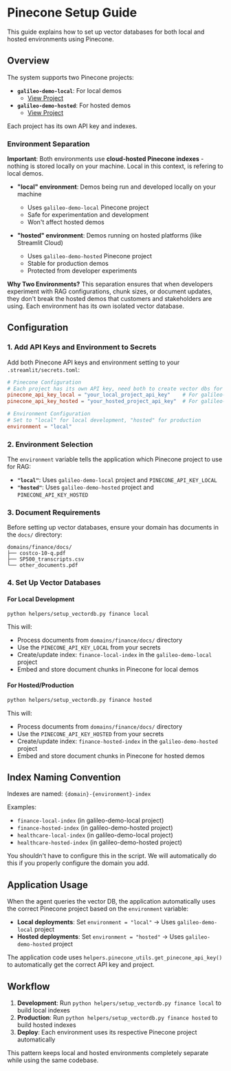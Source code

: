 # Pinecone Setup Guide

This guide explains how to set up vector databases for both local and hosted environments using Pinecone.

## Overview

The system supports two Pinecone projects:
- **`galileo-demo-local`**: For local demos
  - [View Project](https://app.pinecone.io/organizations/-OXhGwcgoRgnBDSiTTTr/projects/db0e9ee6-ce44-4fa7-a9aa-ac2926064bf1/indexes)
- **`galileo-demo-hosted`**: For hosted demos
  - [View Project](https://app.pinecone.io/organizations/-OXhGwcgoRgnBDSiTTTr/projects/b8ac86ad-c718-43fa-81e2-a5c59eb5e2ee/indexes)

Each project has its own API key and indexes.

### Environment Separation

**Important**: Both environments use **cloud-hosted Pinecone indexes** - nothing is stored locally on your machine. Local in this context, is refering to local demos.

- **"local" environment**: Demos being run and developed locally on your machine
  - Uses `galileo-demo-local` Pinecone project
  - Safe for experimentation and development
  - Won't affect hosted demos

- **"hosted" environment**: Demos running on hosted platforms (like Streamlit Cloud)
  - Uses `galileo-demo-hosted` Pinecone project  
  - Stable for production demos
  - Protected from developer experiments

**Why Two Environments?**
This separation ensures that when developers experiment with RAG configurations, chunk sizes, or document updates, they don't break the hosted demos that customers and stakeholders are using. Each environment has its own isolated vector database.

## Configuration

### 1. Add API Keys and Environment to Secrets

Add both Pinecone API keys and environment setting to your `.streamlit/secrets.toml`:

```toml
# Pinecone Configuration
# Each project has its own API key, need both to create vector dbs for both local and hosted demos
pinecone_api_key_local = "your_local_project_api_key"    # For galileo-demo-local project
pinecone_api_key_hosted = "your_hosted_project_api_key"  # For galileo-demo-hosted project

# Environment Configuration
# Set to "local" for local development, "hosted" for production
environment = "local"
```

### 2. Environment Selection

The `environment` variable tells the application which Pinecone project to use for RAG:
- **`"local"`**: Uses `galileo-demo-local` project and `PINECONE_API_KEY_LOCAL`
- **`"hosted"`**: Uses `galileo-demo-hosted` project and `PINECONE_API_KEY_HOSTED`

### 3. Document Requirements

Before setting up vector databases, ensure your domain has documents in the `docs/` directory:

```
domains/finance/docs/
├── costco-10-q.pdf
├── SP500_transcripts.csv
└── other_documents.pdf
```

### 4. Set Up Vector Databases

#### For Local Development
```bash
python helpers/setup_vectordb.py finance local
```

This will:
- Process documents from `domains/finance/docs/` directory
- Use the `PINECONE_API_KEY_LOCAL` from your secrets
- Create/update index: `finance-local-index` in the `galileo-demo-local` project
- Embed and store document chunks in Pinecone for local demos

#### For Hosted/Production
```bash
python helpers/setup_vectordb.py finance hosted
```

This will:
- Process documents from `domains/finance/docs/` directory
- Use the `PINECONE_API_KEY_HOSTED` from your secrets
- Create/update index: `finance-hosted-index` in the `galileo-demo-hosted` project
- Embed and store document chunks in Pinecone for hosted demos

## Index Naming Convention

Indexes are named: `{domain}-{environment}-index`

Examples:
- `finance-local-index` (in galileo-demo-local project)
- `finance-hosted-index` (in galileo-demo-hosted project)
- `healthcare-local-index` (in galileo-demo-local project)
- `healthcare-hosted-index` (in galileo-demo-hosted project)

You shouldn't have to configure this in the script. We will automatically do this if you properly configure the domain you add.

## Application Usage

When the agent queries the vector DB, the application automatically uses the correct Pinecone project based on the `environment` variable:

- **Local deployments**: Set `environment = "local"` → Uses `galileo-demo-local` project
- **Hosted deployments**: Set `environment = "hosted"` → Uses `galileo-demo-hosted` project

The application code uses `helpers.pinecone_utils.get_pinecone_api_key()` to automatically get the correct API key and project.

## Workflow

1. **Development**: Run `python helpers/setup_vectordb.py finance local` to build local indexes
2. **Production**: Run `python helpers/setup_vectordb.py finance hosted` to build hosted indexes
3. **Deploy**: Each environment uses its respective Pinecone project automatically

This pattern keeps local and hosted environments completely separate while using the same codebase.
